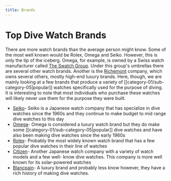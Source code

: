 ```yaml
---
title: Brands
---
```

# Top Dive Watch Brands

There are more watch brands than the average person might know. Some of the most well known would be Rolex, Omega and Seiko. However, this is only the tip of the iceberg. Omega, for example, is owned by a Swiss watch manufacturer called [The Swatch Group](https://en.wikipedia.org/wiki/The_Swatch_Group). Under this group's umbrellas there are several other watch brands. Another is the [Richemont](https://en.wikipedia.org/wiki/Richemont) company, which owns several others, mostly high-end luxury brands. 
Here, though, we are mainly looking at a few brands that produce a variety of  [[category-01/sub-category-05|popular]] watches specifically used for the purpose of diving. It is interesting to note that most individuals who purchase these watches will likely never use them for the purpose they were built.

* [Seiko](https://seikousa.com/?srsltid=AfmBOor3xLv1-q7Uy1Sg44uCPll2_DqXz68YSN2OPWLhVfY-ok0WB6Fc)- Seiko is a Japanese watch company that has specialize in dive watches since the 1960s and they continue to make budget to mid range dive watches to this day
*  [Omega](https://www.omegawatches.com/en-us/)- Omega is considered a luxury watch brand but they do make some [[category-01/sub-category-05|popular]] dive watches and have also been making dive watches since the early 1960s
*  [Rolex](https://www.rolex.com/en-us/watches)- Probably the most widely known watch brand that has a few popular dive watches in their line of watches
*  [Citizen](https://www.citizenwatch.com/us/en/)- Another Japanese watch company with a variety of watch models and a few well- know dive watches. This company is more well known for its solar-powered watches
*  [Blancpain](https://www.blancpain.com/en)- A luxury brand and probably less know however, they have a rich history of making dive watches. 
